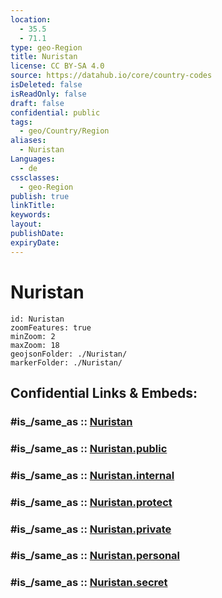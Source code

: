 ```yaml
---
location:
  - 35.5
  - 71.1
type: geo-Region
title: Nuristan
license: CC BY-SA 4.0
source: https://datahub.io/core/country-codes
isDeleted: false
isReadOnly: false
draft: false
confidential: public
tags:
  - geo/Country/Region
aliases:
  - Nuristan
Languages:
  - de
cssclasses:
  - geo-Region
publish: true
linkTitle:
keywords:
layout:
publishDate:
expiryDate:
---
```


# Nuristan

```leaflet
id: Nuristan
zoomFeatures: true 
minZoom: 2 
maxZoom: 18
geojsonFolder: ./Nuristan/
markerFolder: ./Nuristan/
```


## Confidential Links & Embeds: 

### #is_/same_as :: [Nuristan](/_Standards/Earth/Continent/Asia/Asia~Central/Afghanistan/provinces~Afghanistan/Nuristan.md) 

### #is_/same_as :: [Nuristan.public](/_public/Earth/Continent/Asia/Asia~Central/Afghanistan/provinces~Afghanistan/Nuristan.public.md) 

### #is_/same_as :: [Nuristan.internal](/_internal/Earth/Continent/Asia/Asia~Central/Afghanistan/provinces~Afghanistan/Nuristan.internal.md) 

### #is_/same_as :: [Nuristan.protect](/_protect/Earth/Continent/Asia/Asia~Central/Afghanistan/provinces~Afghanistan/Nuristan.protect.md) 

### #is_/same_as :: [Nuristan.private](/_private/Earth/Continent/Asia/Asia~Central/Afghanistan/provinces~Afghanistan/Nuristan.private.md) 

### #is_/same_as :: [Nuristan.personal](/_personal/Earth/Continent/Asia/Asia~Central/Afghanistan/provinces~Afghanistan/Nuristan.personal.md) 

### #is_/same_as :: [Nuristan.secret](/_secret/Earth/Continent/Asia/Asia~Central/Afghanistan/provinces~Afghanistan/Nuristan.secret.md)


